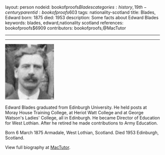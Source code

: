 layout: person
nodeid: bookofproofs$Blades
categories: history,19th-century
parentid: bookofproofs$603
tags: nationality-scotland
title: Blades, Edward
born: 1875
died: 1953
description: Some facts about Edward Blades
keywords: blades, edward,nationality scotland
references: bookofproofs$6909
contributors: bookofproofs,@MacTutor

---


---

![Blades.jpg](https://github.com/bookofproofs/bookofproofs.github.io/blob/main/_sources/_assets/images/portraits/Blades.jpg?raw=true)

Edward Blades graduated from Edinburgh University. He held posts at Moray House Training College, at Heriot Watt College and at George Watson's Ladies' College, all in Edinburgh. He became Director of Education for West Lothian. After he retired he made contributions to Army Education.

Born 6 March 1875 Armadale, West Lothian, Scotland. Died 1953 Edinburgh, Scotland.


View full biography at [MacTutor](https://mathshistory.st-andrews.ac.uk/Biographies/Blades/).